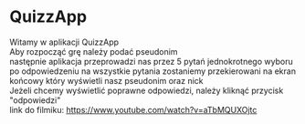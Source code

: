 # QuizzApp
Witamy w aplikacji QuizzApp  
Aby rozpocząć grę należy podać pseudonim  
następnie aplikacja przeprowadzi nas przez 5 pytań jednokrotnego wyboru  
po odpowiedzeniu na wszystkie pytania zostaniemy przekierowani na ekran końcowy który wyświetli nasz pseudonim oraz nick  
Jeżeli chcemy wyświetlić poprawne odpowiedzi, należy kliknąć przycisk "odpowiedzi"  
link do filmiku: https://www.youtube.com/watch?v=aTbMQUXOjtc
